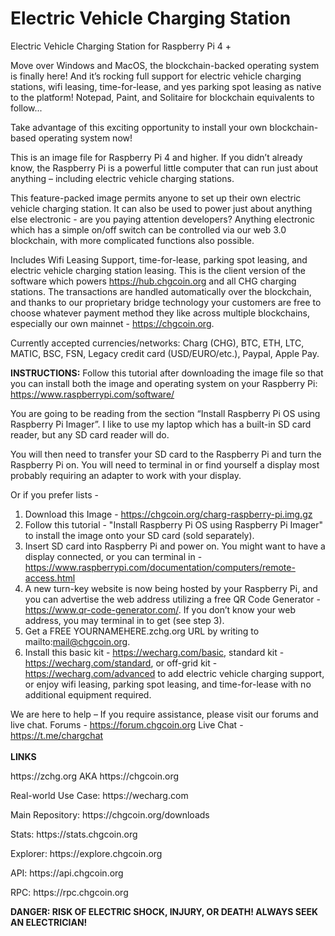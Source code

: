 # Electric Vehicle Charging Station
Electric Vehicle Charging Station for Raspberry Pi 4 +

Move over Windows and MacOS, the blockchain-backed operating system is finally here! And it’s rocking full support for electric vehicle charging stations, wifi leasing, time-for-lease, and yes parking spot leasing as native to the platform!  Notepad, Paint, and Solitaire for blockchain equivalents to follow...

Take advantage of this exciting opportunity to install your own blockchain-based operating system now!

This is an image file for Raspberry Pi 4 and higher. If you didn’t already know, the Raspberry Pi is a powerful little computer that can run just about anything – including electric vehicle charging stations. 

This feature-packed image permits anyone to set up their own electric vehicle charging station.  It can also be used to power just about anything else electronic - are you paying attention developers?  Anything electronic which has a simple on/off switch can be controlled via our web 3.0 blockchain, with more complicated functions also possible.  

Includes Wifi Leasing Support, time-for-lease, parking spot leasing, and electric vehicle charging station leasing.  This is the client version of the software which powers https://hub.chgcoin.org and all CHG charging stations.  The transactions are handled automatically over the blockchain, and thanks to our proprietary bridge technology your customers are free to choose whatever payment method they like across multiple blockchains, especially our own mainnet - https://chgcoin.org.

Currently accepted currencies/networks: Charg (CHG), BTC, ETH, LTC, MATIC, BSC, FSN, Legacy credit card (USD/EURO/etc.), Paypal, Apple Pay.

<b>INSTRUCTIONS:</B> Follow this tutorial after downloading the image file so that you can install both the image and operating system on your Raspberry Pi: https://www.raspberrypi.com/software/  

You are going to be reading from the section “Install Raspberry Pi OS using Raspberry Pi Imager”. I like to use my laptop which has a built-in SD card reader, but any SD card reader will do.

You will then need to transfer your SD card to the Raspberry Pi and turn the Raspberry Pi on. You will need to terminal in or find yourself a display most probably requiring an adapter to work with your display.

Or if you prefer lists -

1) Download this Image - https://chgcoin.org/charg-raspberry-pi.img.gz
2) Follow this tutorial - "Install Raspberry Pi OS using Raspberry Pi Imager" to install the image onto your SD card (sold separately).
3) Insert SD card into Raspberry Pi and power on. You might want to have a display connected, or you can terminal in - https://www.raspberrypi.com/documentation/computers/remote-access.html
4) A new turn-key website is now being hosted by your Raspberry Pi, and you can advertise the web address utilizing a free QR Code Generator - https://www.qr-code-generator.com/. If you don’t know your web address, you may terminal in to get (see step 3).
5) Get a FREE YOURNAMEHERE.zchg.org URL by writing to mailto:mail@chgcoin.org.
6) Install this basic kit - https://wecharg.com/basic, standard kit - https://wecharg.com/standard, or off-grid kit - https://wecharg.com/advanced to add electric vehicle charging support, or enjoy wifi leasing, parking spot leasing, and time-for-lease with no additional equipment required.

We are here to help – If you require assistance, please visit our forums and live chat.
Forums - https://forum.chgcoin.org
Live Chat - https://t.me/chargchat
<br><br><b>LINKS</b>
<p>https://zchg.org AKA https://chgcoin.org
<p>Real-world Use Case: https://wecharg.com
<p>Main Repository: https://chgcoin.org/downloads
<p>Stats: https://stats.chgcoin.org
<p>Explorer: https://explore.chgcoin.org
<p>API: https://api.chgcoin.org
<p>RPC: https://rpc.chgcoin.org

  <b>DANGER: RISK OF ELECTRIC SHOCK, INJURY, OR DEATH!  ALWAYS SEEK AN ELECTRICIAN!</b>
